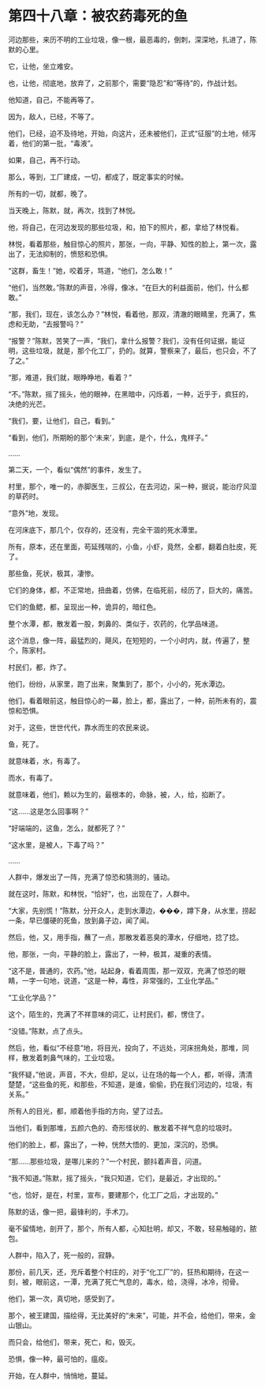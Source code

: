 # 第四十八章：被农药毒死的鱼

河边那些，来历不明的工业垃圾，像一根，最恶毒的，倒刺，深深地，扎进了，陈默的心里。

它，让他，坐立难安。

也，让他，彻底地，放弃了，之前那个，需要“隐忍”和“等待”的，作战计划。

他知道，自己，不能再等了。

因为，敌人，已经，不等了。

他们，已经，迫不及待地，开始，向这片，还未被他们，正式“征服”的土地，倾泻着，他们的第一批，“毒液”。

如果，自己，再不行动。

那么，等到，工厂建成，一切，都成了，既定事实的时候。

所有的一切，就都，晚了。

当天晚上，陈默，就，再次，找到了林悦。

他，将自己，在河边发现的那些垃圾，和，拍下的照片，都，拿给了林悦看。

林悦，看着那些，触目惊心的照片，那张，一向，平静、知性的脸上，第一次，露出了，无法抑制的，愤怒和恐惧。

“这群，畜生！”她，咬着牙，骂道，“他们，怎么敢！”

“他们，当然敢。”陈默的声音，冷得，像冰，“在巨大的利益面前，他们，什么都敢。”

“那，我们，现在，该怎么办？”林悦，看着他，那双，清澈的眼睛里，充满了，焦虑和无助，“去报警吗？”

“报警？”陈默，苦笑了一声，“我们，拿什么报警？我们，没有任何证据，能证明，这些垃圾，就是，那个化工厂，扔的。就算，警察来了，最后，也只会，不了了之。”

“那，难道，我们就，眼睁睁地，看着？”

“不。”陈默，摇了摇头，他的眼神，在黑暗中，闪烁着，一种，近乎于，疯狂的，决绝的光芒。

“我们，要，让他们，自己，看到。”

“看到，他们，所期盼的那个‘未来’，到底，是个，什么，鬼样子。”

……

第二天，一个，看似“偶然”的事件，发生了。

村里，那个，唯一的，赤脚医生，三叔公，在去河边，采一种，据说，能治疗风湿的草药时。

“意外”地，发现。

在河床底下，那几个，仅存的，还没有，完全干涸的死水潭里。

所有，原本，还在里面，苟延残喘的，小鱼，小虾，竟然，全都，翻着白肚皮，死了。

那些鱼，死状，极其，凄惨。

它们的身体，都，不正常地，扭曲着，仿佛，在临死前，经历了，巨大的，痛苦。

它们的鱼鳃，都，呈现出一种，诡异的，暗红色。

整个水潭，都，散发着一股，刺鼻的、类似于，农药的，化学品味道。

这个消息，像一阵，最猛烈的，飓风，在短短的，一个小时内，就，传遍了，整个，陈家村。

村民们，都，炸了。

他们，纷纷，从家里，跑了出来，聚集到了，那个，小小的，死水潭边。

他们，看着眼前这，触目惊心的一幕，脸上，都，露出了，一种，前所未有的，震惊和恐惧。

对于，这些，世世代代，靠水而生的农民来说。

鱼，死了。

就意味着，水，有毒了。

而水，有毒了。

就意味着，他们，赖以为生的，最根本的，命脉，被，人，给，掐断了。

“这……这是怎么回事啊？”

“好端端的，这鱼，怎么，就都死了？”

“这水里，是被人，下毒了吗？”

……

人群中，爆发出了一阵，充满了惊恐和猜测的，骚动。

就在这时，陈默，和林悦，“恰好”，也，出现在了，人群中。

“大家，先别慌！”陈默，分开众人，走到水潭边，���，蹲下身，从水里，捞起一条，早已僵硬的死鱼，放到鼻子边，闻了闻。

然后，他，又，用手指，蘸了一点，那散发着恶臭的潭水，仔细地，捻了捻。

他，那张，一向，平静的脸上，露出了，一种，极其，凝重的表情。

“这不是，普通的，农药。”他，站起身，看着周围，那一双双，充满了惊恐的眼睛，一字一句地，说道，“这是一种，毒性，非常强的，工业化学品。”

“工业化学品？”

这个，陌生的，充满了不祥意味的词汇，让村民们，都，愣住了。

“没错。”陈默，点了点头。

然后，他，看似“不经意”地，将目光，投向了，不远处，河床拐角处，那堆，同样，散发着刺鼻气味的，工业垃圾。

“我怀疑，”他说，声音，不大，但却，足以，让在场的每一个人，都，听得，清清楚楚，“这些鱼的死，和那些，不知道，是谁，偷偷，扔在我们河边的，垃圾，有关系。”

所有人的目光，都，顺着他手指的方向，望了过去。

当他们，看到那堆，五颜六色的、奇形怪状的、散发着不祥气息的垃圾时。

他们的脸上，都，露出了，一种，恍然大悟的、更加，深沉的，恐惧。

“那……那些垃圾，是哪儿来的？”一个村民，颤抖着声音，问道。

“我不知道。”陈默，摇了摇头，“我只知道，它们，是最近，才出现的。”

“也，恰好，是在，村里，宣布，要建那个，化工厂之后，才出现的。”

陈默的话，像一把，最锋利的，手术刀。

毫不留情地，剖开了，那个，所有人都，心知肚明，却又，不敢，轻易触碰的，脓包。

人群中，陷入了，死一般的，寂静。

那份，前几天，还，充斥着整个村庄的，对于“化工厂”的，狂热和期待，在这一刻，被，眼前这，一潭，充满了死亡气息的，毒水，给，浇得，冰冷，彻骨。

他们，第一次，真切地，感受到了。

那个，被王建国，描绘得，无比美好的“未来”，可能，并不会，给他们，带来，金山银山。

而只会，给他们，带来，死亡，和，毁灭。

恐惧，像一种，最可怕的，瘟疫。

开始，在人群中，悄悄地，蔓延。